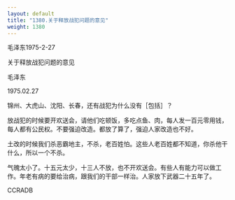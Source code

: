 ```yaml
---
layout: default
title: "1380.关于释放战犯问题的意见"
weight: 1380
---
```


毛泽东1975-2-27

关于释放战犯问题的意见

毛泽东

1975.02.27

锦州、大虎山、沈阳、长春，还有战犯为什么没有［包括］？

放战犯的时候要开欢送会，请他们吃顿饭，多吃点鱼、肉，每人发一百元零用钱，每人都有公民权。不要强迫改造。都放了算了，强迫人家改造也不好。

土改的时候我们杀恶霸地主，不杀，老百姓怕。这些人老百姓都不知道，你杀他干什么，所以一个不杀。

气魄太小了。十五元太少，十三人不放，也不开欢送会。有些人有能力可以做工作。年老有病的要给治病，跟我们的干部一样治。人家放下武器二十五年了。

CCRADB


